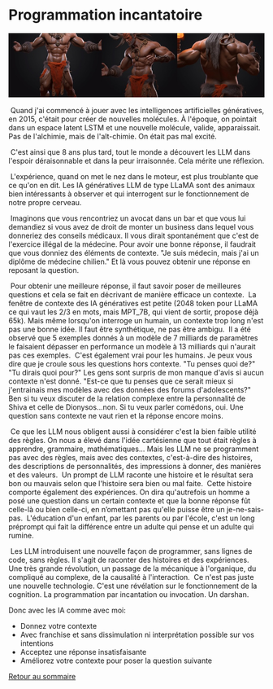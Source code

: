 # Programmation incantatoire

![banner](medias/shaman.jpg)

 Quand j'ai commencé à jouer avec les intelligences artificielles génératives, en 2015, c'était pour créer de nouvelles molécules. À l'époque, on pointait dans un espace latent LSTM et une nouvelle molécule, valide, apparaissait. Pas de l'alchimie, mais de l'alt-chimie. On était pas mal excité.

  C'est ainsi que 8 ans plus tard, tout le monde a découvert les LLM dans l'espoir déraisonnable et dans la peur irraisonnée. Cela mérite une réflexion.

 L'expérience, quand on met le nez dans le moteur, est plus troublante que ce qu'on en dit. Les IA génératives LLM de type LLaMA sont des animaux bien intéressants à observer et qui interrogent sur le fonctionnement de notre propre cerveau.

 Imaginons que vous rencontriez un avocat dans un bar et que vous lui demandiez si vous avez de droit de monter un business dans lequel vous donneriez des conseils médicaux. Il vous dirait spontanément que c'est de l'exercice illégal de la médecine. Pour avoir une bonne réponse, il faudrait que vous donniez des éléments de contexte. "Je suis médecin, mais j'ai un diplôme de médecine chilien." Et là vous pouvez obtenir une réponse en reposant la question.

 Pour obtenir une meilleure réponse, il faut savoir poser de meilleures questions et cela se fait en décrivant de manière efficace un contexte. 
La fenêtre de contexte des IA génératives est petite (2048 token pour LLaMA ce qui vaut les 2/3 en mots, mais MPT_7B, qui vient de sortir, propose déjà 65k). Mais même lorsqu'on interroge un humain, un contexte trop long n'est pas une bonne idée. Il faut être synthétique, ne pas être ambigu.
 Il a été observé que 5 exemples donnés à un modèle de 7 milliards de paramètres le faisaient dépasser en performance un modèle à 13 milliards qui n'aurait pas ces exemples.
 C'est également vrai pour les humains. Je peux vous dire que je croule sous les questions hors contexte. "Tu penses quoi de?" "Tu dirais quoi pour?" Les gens sont surpris de mon manque d'avis si aucun contexte n'est donné. "Est-ce que tu penses que ce serait mieux si j'entrainais mes modèles avec des données des forums d'adolescents?" Ben si tu veux discuter de la relation complexe entre la personnalité de Shiva et celle de Dionysos...non. Si tu veux parler comédons, oui. Une question sans contexte ne vaut rien et la réponse encore moins.

 Ce que les LLM nous obligent aussi à considérer c'est la bien faible utilité des règles. On nous a élevé dans l'idée cartésienne que tout était règles à apprendre, grammaire, mathématiques... Mais les LLM ne se programment pas avec des règles, mais avec des contextes, c'est-à-dire des histoires, des descriptions de personnalités, des impressions à donner, des manières et des valeurs.
 Un prompt de LLM raconte une histoire et le résultat sera bon ou mauvais selon que l'histoire sera bien ou mal faite.
 Cette histoire comporte également des expériences. On dira qu'autrefois un homme a posé une question dans un certain contexte et que la bonne réponse fût celle-là ou bien celle-ci, en n’omettant pas qu'elle puisse être un je-ne-sais-pas.
 L'éducation d'un enfant, par les parents ou par l'école, c'est un long préprompt qui fait la différence entre un adulte qui pense et un adulte qui rumine.

 Les LLM introduisent une nouvelle façon de programmer, sans lignes de code, sans règles. Il s'agit de raconter des histoires et des expériences. Une très grande révolution, un passage de la mécanique à l'organique, du compliqué au complexe, de la causalité à l'interaction. 
Ce n'est pas juste une nouvelle technologie. C'est une révélation sur le fonctionnement de la cognition. La programmation par incantation ou invocation. Un darshan.


Donc avec les IA comme avec moi:

- Donnez votre contexte
- Avec franchise et sans dissimulation ni interprétation possible sur vos intentions
- Acceptez une réponse insatisfaisante
- Améliorez votre contexte pour poser la question suivante


[Retour au sommaire](?p=index)

